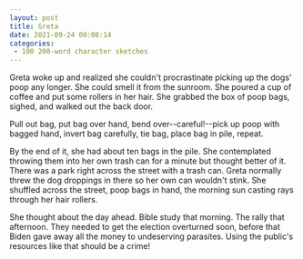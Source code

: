 ```yaml
---
layout: post
title: Greta
date: 2021-09-24 00:08:14
categories:
 - 100 200-word character sketches
---
```


Greta woke up and realized she couldn't procrastinate picking up the dogs' poop any longer. She could smell it from the sunroom. She poured a cup of coffee and put some rollers in her hair. She grabbed the box of poop bags, sighed, and walked out the back door.&nbsp;

Pull out bag, put bag over hand, bend over--careful!--pick up poop with bagged hand, invert bag carefully, tie bag, place bag in pile, repeat.

By the end of it, she had about ten bags in the pile. She contemplated throwing them into her own trash can for a minute but thought better of it. There was a park right across the street with a trash can. Greta normally threw the dog droppings in there so her own can wouldn't stink. She shuffled across the street, poop bags in hand, the morning sun casting rays through her hair rollers.

She thought about the day ahead. Bible study that morning. The rally that afternoon. They needed to get the election overturned soon, before that Biden gave away all the money to undeserving parasites. Using the public's resources like that should be a crime!
